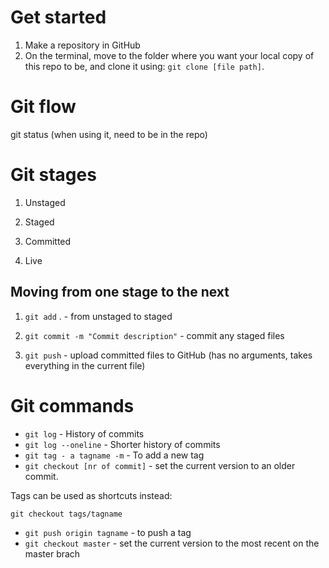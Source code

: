 # Get started

1. Make a repository in GitHub
2. On the terminal, move to the folder where you want your local copy of this
repo to be, and clone it using: `git clone [file path]`.


# Git flow
git status (when using it, need to be in the repo)
# Git stages

1. Unstaged

2. Staged

3. Committed

4. Live

## Moving from one stage to the next

1. `git add` . - from unstaged to staged

2. `git commit -m "Commit description"` - commit any staged files

3. `git push` - upload committed files to GitHub (has no arguments, takes everything in the current file)

# Git commands

* `git log` - History of commits
* `git log --oneline` - Shorter history of commits
* `git tag - a tagname -m` - To add a new tag  
* `git checkout [nr of commit]` - set the current version to an older commit.

Tags can be used as shortcuts instead:

`git checkout tags/tagname`
* `git push origin tagname` - to push a tag
* `git checkout master` - set the current version to the most recent on the master brach
